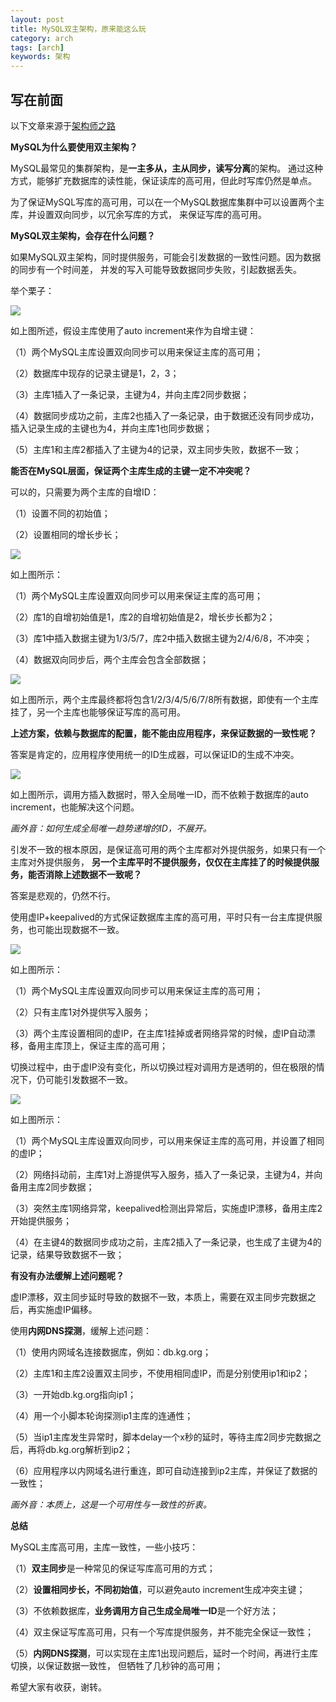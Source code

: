 ```yaml
---
layout: post
title: MySQL双主架构，原来能这么玩
category: arch
tags: [arch]
keywords: 架构
---
```

## **写在前面**

以下文章来源于[架构师之路](https://mp.weixin.qq.com/s/_tT4L3ukmktUV3K8g7ZmeQ/)

 
**MySQL为什么要使用双主架构？**

MySQL最常见的集群架构，是**一主多从，主从同步，读写分离**的架构。
通过这种方式，能够扩充数据库的读性能，保证读库的高可用，但此时写库仍然是单点。 

为了保证MySQL写库的高可用，可以在一个MySQL数据库集群中可以设置两个主库，并设置双向同步，以冗余写库的方式，
来保证写库的高可用。 

**MySQL双主架构，会存在什么问题？** 

如果MySQL双主架构，同时提供服务，可能会引发数据的一致性问题。因为数据的同步有一个时间差，
并发的写入可能导致数据同步失败，引起数据丢失。

举个栗子： 

![](https://ziyekudeng.github.io/assets/images/2020/1027/mysql-dual-main-architecture/1.jpg)

如上图所述，假设主库使用了auto increment来作为自增主键：

（1）两个MySQL主库设置双向同步可以用来保证主库的高可用；

（2）数据库中现存的记录主键是1，2，3；

（3）主库1插入了一条记录，主键为4，并向主库2同步数据；

（4）数据同步成功之前，主库2也插入了一条记录，由于数据还没有同步成功，插入记录生成的主键也为4，并向主库1也同步数据；

（5）主库1和主库2都插入了主键为4的记录，双主同步失败，数据不一致；

**能否在MySQL层面，保证两个主库生成的主键一定不冲突呢？**

可以的，只需要为两个主库的自增ID：

（1）设置不同的初始值；

（2）设置相同的增长步长；

![](https://ziyekudeng.github.io/assets/images/2020/1027/mysql-dual-main-architecture/2.jpg)

如上图所示：

（1）两个MySQL主库设置双向同步可以用来保证主库的高可用；

（2）库1的自增初始值是1，库2的自增初始值是2，增长步长都为2；

（3）库1中插入数据主键为1/3/5/7，库2中插入数据主键为2/4/6/8，不冲突；

（4）数据双向同步后，两个主库会包含全部数据；

![](https://ziyekudeng.github.io/assets/images/2020/1027/mysql-dual-main-architecture/3.jpg)

如上图所示，两个主库最终都将包含1/2/3/4/5/6/7/8所有数据，即使有一个主库挂了，另一个主库也能够保证写库的高可用。

**上述方案，依赖与数据库的配置，能不能由应用程序，来保证数据的一致性呢？** 

答案是肯定的，应用程序使用统一的ID生成器，可以保证ID的生成不冲突。

![](https://ziyekudeng.github.io/assets/images/2020/1027/mysql-dual-main-architecture/4.jpg)

如上图所示，调用方插入数据时，带入全局唯一ID，而不依赖于数据库的auto increment，也能解决这个问题。 

_画外音：如何生成全局唯一趋势递增的ID，不展开。_

引发不一致的根本原因，是保证高可用的两个主库都对外提供服务，如果只有一个主库对外提供服务，
**另一个主库平时不提供服务，仅仅在主库挂了的时候提供服务，能否消除上述数据不一致呢？**

答案是悲观的，仍然不行。

使用虚IP+keepalived的方式保证数据库主库的高可用，平时只有一台主库提供服务，也可能出现数据不一致。

![](https://ziyekudeng.github.io/assets/images/2020/1027/mysql-dual-main-architecture/5.jpg)

如上图所示：

（1）两个MySQL主库设置双向同步可以用来保证主库的高可用；

（2）只有主库1对外提供写入服务；

（3）两个主库设置相同的虚IP，在主库1挂掉或者网络异常的时候，虚IP自动漂移，备用主库顶上，保证主库的高可用；

切换过程中，由于虚IP没有变化，所以切换过程对调用方是透明的，但在极限的情况下，仍可能引发数据不一致。

![](https://ziyekudeng.github.io/assets/images/2020/1027/mysql-dual-main-architecture/6.jpg)

如上图所示：

（1）两个MySQL主库设置双向同步，可以用来保证主库的高可用，并设置了相同的虚IP；

（2）网络抖动前，主库1对上游提供写入服务，插入了一条记录，主键为4，并向备用主库2同步数据；

（3）突然主库1网络异常，keepalived检测出异常后，实施虚IP漂移，备用主库2开始提供服务；

（4）在主键4的数据同步成功之前，主库2插入了一条记录，也生成了主键为4的记录，结果导致数据不一致；

**有没有办法缓解上述问题呢？**

虚IP漂移，双主同步延时导致的数据不一致，本质上，需要在双主同步完数据之后，再实施虚IP偏移。

使用**内网DNS探测**，缓解上述问题：

（1）使用内网域名连接数据库，例如：db.kg.org；

（2）主库1和主库2设置双主同步，不使用相同虚IP，而是分别使用ip1和ip2；

（3）一开始db.kg.org指向ip1；

（4）用一个小脚本轮询探测ip1主库的连通性；

（5）当ip1主库发生异常时，脚本delay一个x秒的延时，等待主库2同步完数据之后，再将db.kg.org解析到ip2；

（6）应用程序以内网域名进行重连，即可自动连接到ip2主库，并保证了数据的一致性；

_画外音：本质上，这是一个可用性与一致性的折衷。_

**总结**

MySQL主库高可用，主库一致性，一些小技巧：

（1）**双主同步**是一种常见的保证写库高可用的方式；

（2）**设置相同步长，不同初始值**，可以避免auto increment生成冲突主键；

（3）不依赖数据库，**业务调用方自己生成全局唯一ID**是一个好方法；

（4）双主保证写库高可用，只有一个写库提供服务，并不能完全保证一致性；

（5）**内网DNS探测**，可以实现在主库1出现问题后，延时一个时间，再进行主库切换，以保证数据一致性，
但牺牲了几秒钟的高可用；

希望大家有收获，谢转。

 
